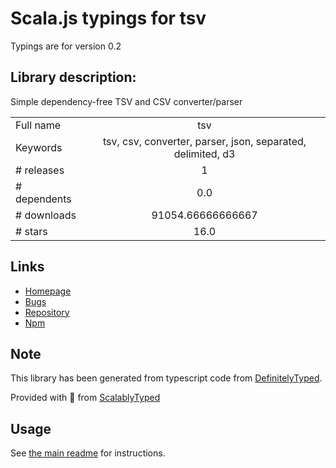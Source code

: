 
# Scala.js typings for tsv

Typings are for version 0.2

## Library description:
Simple dependency-free TSV and CSV converter/parser

|                    |                 |
| ------------------ | :-------------: |
| Full name          | tsv |
| Keywords           | tsv, csv, converter, parser, json, separated, delimited, d3 |
| # releases         | 1 |
| # dependents       | 0.0 |
| # downloads        | 91054.66666666667 |
| # stars            | 16.0 |

## Links
- [Homepage](https://github.com/ricardobeat/TSV#readme)
- [Bugs](https://github.com/ricardobeat/TSV/issues)
- [Repository](https://github.com/ricardobeat/TSV)
- [Npm](https://www.npmjs.com/package/tsv)
    


## Note
This library has been generated from typescript code from [DefinitelyTyped](https://definitelytyped.org).

Provided with :purple_heart: from [ScalablyTyped](https://github.com/oyvindberg/ScalablyTyped)

## Usage
See [the main readme](../../readme.md) for instructions.



